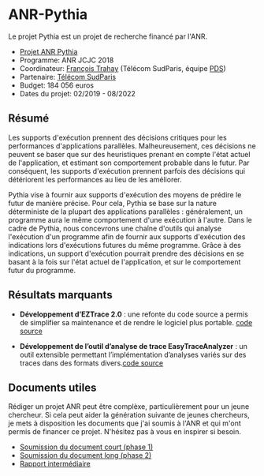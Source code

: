 # ANR-Pythia

Le projet Pythia est un projet de recherche financé par l'ANR.

- [Projet ANR Pythia](https://anr.fr/Projet-ANR-18-CE25-0005)
- Programme: ANR JCJC 2018
- Coordinateur: [François Trahay](https://trahay.wp.imtbs-tsp.eu/) (Télécom SudParis, équipe [PDS](https://www.inf.telecom-sudparis.eu/pds/))
- Partenaire: [Télécom SudParis](https://www.telecom-sudparis.eu/)
- Budget: 184 056 euros
- Dates du projet: 02/2019 - 08/2022

## Résumé
Les supports d'exécution prennent des décisions critiques pour les performances
d'applications parallèles. Malheureusement, ces décisions ne peuvent se baser que sur des
heuristiques prenant en compte l'état actuel de l'application, et estimant son comportement
probable dans le futur. Par conséquent, les supports d'exécution prennent parfois des
décisions qui détériorent les performances au lieu de les améliorer.

Pythia vise à fournir aux supports d'exécution des moyens de prédire le futur de manière
précise. Pour cela, Pythia se base sur la nature déterministe de la plupart des applications
parallèles : généralement, un programme aura le même comportement d'une exécution à
l'autre. Dans le cadre de Pythia, nous concevrons une chaîne d'outils qui analyse l'exécution
d'un programme afin de fournir aux supports d'exécution des indications lors d'exécutions
futures du même programme. Grâce à des indications, un support d'exécution pourrait
prendre des décisions en se basant à la fois sur l'état actuel de l'application, et sur le
comportement futur du programme.

## Résultats marquants

- **Développement d’EZTrace 2.0** : une refonte du code source a
permis de simplifier sa maintenance et de rendre le logiciel plus
portable. [code source](https://gitlab.com/eztrace/eztrace)

- **Développement de l’outil d’analyse de trace EasyTraceAnalyzer** :
un outil extensible permettant l’implémentation d’analyses variés sur
des traces dans des formats divers.[code
source](https://gitlab.com/parallel-and-distributed-systems/easytraceanalyzer)


## Documents utiles

Rédiger un projet ANR peut être complèxe, particulièrement pour un
jeune chercheur. Si cela peut aider la génération suivante de jeunes
chercheurs, je mets à disposition les documents que j'ai soumis à
l'ANR et qui m'ont permis de financer ce projet. N'hésitez pas à vous
en inspirer si besoin.

- [Soumission du document court (phase 1)](ANR_proposal/phase1/)
- [Soumission du document long (phase 2)](ANR_proposal/phase2/)
- [Rapport intermédiaire](ANR_reports/ANR_Pythia_rapport_intermediaire_a_18_mois.pdf)
